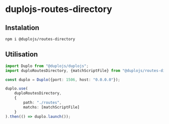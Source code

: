 # duplojs-routes-directory

## Instalation
```
npm i @duplojs/routes-directory
```

## Utilisation
```ts
import Duplo from "@duplojs/duplojs";
import duploRoutesDirectory, {matchScriptFile} from "@duplojs/routes-directory";

const duplo = Duplo({port: 1506, host: "0.0.0.0"});

duplo.use(
    duploRoutesDirectory, 
    {
        path: "./routes",
        matchs: [matchScriptFile]
    }
).then(() => duplo.launch());
```